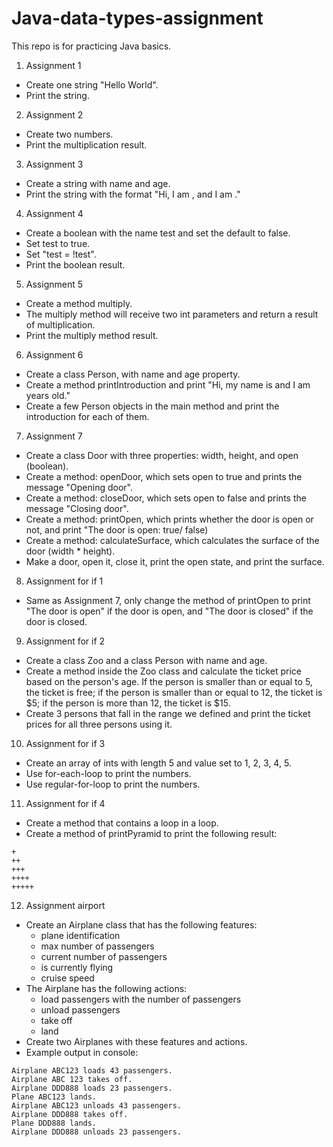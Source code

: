 # Java-data-types-assignment
This repo is for practicing Java basics.

1. Assignment 1
- Create one string "Hello World".
- Print the string.
2. Assignment 2
- Create two numbers.
- Print the multiplication result.
3. Assignment 3
- Create a string with name and age.
- Print the string with the format "Hi, I am <name>, and I am <age>."
4. Assignment 4
- Create a boolean with the name test and set the default to false.
- Set test to true.
- Set "test = !test".
- Print the boolean result.
5. Assignment 5
- Create a method multiply.
- The multiply method will receive two int parameters and return a result of multiplication.
- Print the multiply method result.
6. Assignment 6
- Create a class Person, with name and age property.
- Create a method printIntroduction and print "Hi, my name is <name> and I am <age> years old."
- Create a few Person objects in the main method and print the introduction for each of them.
7. Assignment 7
- Create a class Door with three properties: width, height, and open (boolean).
- Create a method: openDoor, which sets open to true and prints the message "Opening door".
- Create a method: closeDoor, which sets open to false and prints the message "Closing door".
- Create a method: printOpen, which prints whether the door is open or not, and print "The door is open: true/ false)
- Create a method: calculateSurface, which calculates the surface of the door (width * height).
- Make a door, open it, close it, print the open state, and print the surface.
8. Assignment for if 1
- Same as Assignment 7, only change the method of printOpen to print "The door is open" if the door is open, and "The door is closed" if the door is closed.
9. Assignment for if 2
- Create a class Zoo and a class Person with name and age.
- Create a method inside the Zoo class and calculate the ticket price based on the person's age. If the person is smaller than or equal to 5, the ticket is free; if the person is smaller than or equal to 12, the ticket is $5; if the person is more than 12, the ticket is $15.
- Create 3 persons that fall in the range we defined and print the ticket prices for all three persons using it.
10. Assignment for if 3
- Create an array of ints with length 5 and value set to 1, 2, 3, 4, 5.
- Use for-each-loop to print the numbers.
- Use regular-for-loop to print the numbers.
11. Assignment for if 4
- Create a method that contains a loop in a loop.
- Create a method of printPyramid to print the following result:
```
+
++
+++
++++
+++++
```

12. Assignment airport
- Create an Airplane class that has the following features:
  - plane identification
  - max number of passengers
  - current number of passengers
  - is currently flying
  - cruise speed
- The Airplane has the following actions:
  - load passengers with the number of passengers
  - unload passengers
  - take off
  - land
- Create two Airplanes with these features and actions.
- Example output in console:
```
Airplane ABC123 loads 43 passengers.
Airplane ABC 123 takes off.
Airplane DDD888 loads 23 passengers.
Plane ABC123 lands.
Airplane ABC123 unloads 43 passengers.
Airplane DDD888 takes off.
Plane DDD888 lands.
Airplane DDD888 unloads 23 passengers.
```





